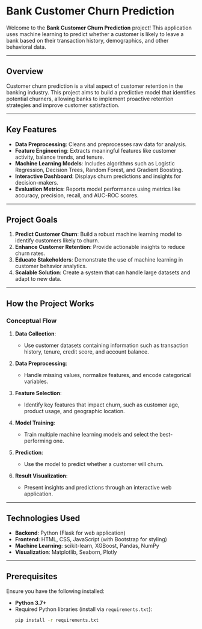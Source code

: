 # Bank Customer Churn Prediction

Welcome to the **Bank Customer Churn Prediction** project! This application uses machine learning to predict whether a customer is likely to leave a bank based on their transaction history, demographics, and other behavioral data.

---

## Overview

Customer churn prediction is a vital aspect of customer retention in the banking industry. This project aims to build a predictive model that identifies potential churners, allowing banks to implement proactive retention strategies and improve customer satisfaction.

---

## Key Features

- **Data Preprocessing**: Cleans and preprocesses raw data for analysis.
- **Feature Engineering**: Extracts meaningful features like customer activity, balance trends, and tenure.
- **Machine Learning Models**: Includes algorithms such as Logistic Regression, Decision Trees, Random Forest, and Gradient Boosting.
- **Interactive Dashboard**: Displays churn predictions and insights for decision-makers.
- **Evaluation Metrics**: Reports model performance using metrics like accuracy, precision, recall, and AUC-ROC scores.

---

## Project Goals

1. **Predict Customer Churn**: Build a robust machine learning model to identify customers likely to churn.
2. **Enhance Customer Retention**: Provide actionable insights to reduce churn rates.
3. **Educate Stakeholders**: Demonstrate the use of machine learning in customer behavior analytics.
4. **Scalable Solution**: Create a system that can handle large datasets and adapt to new data.

---

## How the Project Works

### Conceptual Flow

1. **Data Collection**: 
   - Use customer datasets containing information such as transaction history, tenure, credit score, and account balance.

2. **Data Preprocessing**:
   - Handle missing values, normalize features, and encode categorical variables.

3. **Feature Selection**:
   - Identify key features that impact churn, such as customer age, product usage, and geographic location.

4. **Model Training**:
   - Train multiple machine learning models and select the best-performing one.

5. **Prediction**:
   - Use the model to predict whether a customer will churn.

6. **Result Visualization**:
   - Present insights and predictions through an interactive web application.

---

## Technologies Used

- **Backend**: Python (Flask for web application)
- **Frontend**: HTML, CSS, JavaScript (with Bootstrap for styling)
- **Machine Learning**: scikit-learn, XGBoost, Pandas, NumPy
- **Visualization**: Matplotlib, Seaborn, Plotly

---

## Prerequisites

Ensure you have the following installed:
- **Python 3.7+**
- Required Python libraries (install via `requirements.txt`):
  ```bash
  pip install -r requirements.txt
